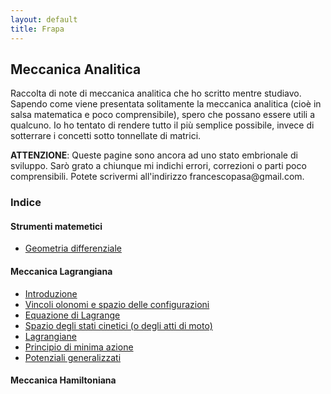 ```yaml
---
layout: default
title: Frapa
---
```


## Meccanica Analitica

Raccolta di note di meccanica analitica che ho scritto mentre studiavo.
Sapendo come viene presentata solitamente la meccanica analitica (cioè
in salsa matematica e poco comprensibile), spero che possano essere utili
a qualcuno. Io ho tentato di rendere tutto il più semplice possibile,
invece di sotterrare i concetti sotto tonnellate di matrici.

__ATTENZIONE__: Queste pagine sono ancora ad uno stato embrionale di sviluppo.
Sarò grato a chiunque mi indichi errori, correzioni o parti poco comprensibili.
Potete scrivermi all'indirizzo <span style="unicode-bidi:bidi-override; direction: rtl;">moc.liamg@asapocsecnarf</span>.

### Indice

#### Strumenti matemetici

 * [Geometria differenziale](geometria_differenziale.html)

#### Meccanica Lagrangiana

 * [Introduzione](introduzione.html)
 * [Vincoli olonomi e spazio delle configurazioni](vincoli_configurazioni.html)
 * [Equazione di Lagrange](eq_lagrange.html)
 * [Spazio degli stati cinetici (o degli atti di moto)](stati_cinetici.html)
 * [Lagrangiane](lagrangiane.html)
 * [Principio di minima azione](minima_azione.html)
 * [Potenziali generalizzati](potenziali_generalizzati.html)

#### Meccanica Hamiltoniana
